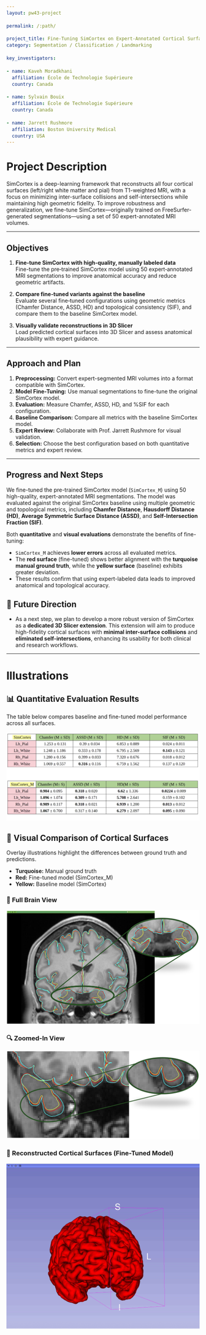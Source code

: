 ```yaml
---
layout: pw43-project

permalink: /:path/

project_title: Fine-Tuning SimCortex on Expert-Annotated Cortical Surfaces for Enhanced Topological Accuracy
category: Segmentation / Classification / Landmarking

key_investigators:

- name: Kaveh Moradkhani
  affiliation: École de Technologie Supérieure
  country: Canada

- name: Sylvain Bouix
  affiliation: École de Technologie Supérieure
  country: Canada

- name: Jarrett Rushmore
  affiliation: Boston University Medical
  country: USA
---
```


# Project Description

SimCortex is a deep-learning framework that reconstructs all four cortical surfaces (left/right white matter and pial) from T1-weighted MRI, with a focus on minimizing inter-surface collisions and self-intersections while maintaining high geometric fidelity. To improve robustness and generalization, we fine-tune SimCortex—originally trained on FreeSurfer-generated segmentations—using a set of 50 expert-annotated MRI volumes.

---

## Objectives

1. **Fine‐tune SimCortex with high‐quality, manually labeled data**  
   Fine-tune the pre‐trained SimCortex model using 50 expert‐annotated MRI segmentations to improve anatomical accuracy and reduce geometric artifacts.

2. **Compare fine‐tuned variants against the baseline**  
   Evaluate several fine‐tuned configurations using geometric metrics (Chamfer Distance, ASSD, HD) and topological consistency (SIF), and compare them to the baseline SimCortex model.

3. **Visually validate reconstructions in 3D Slicer**  
   Load predicted cortical surfaces into 3D Slicer and assess anatomical plausibility with expert guidance.

---

## Approach and Plan

1. **Preprocessing:** Convert expert-segmented MRI volumes into a format compatible with SimCortex.
2. **Model Fine-Tuning:** Use manual segmentations to fine-tune the original SimCortex model.
3. **Evaluation:** Measure Chamfer, ASSD, HD, and %SIF for each configuration.
4. **Baseline Comparison:** Compare all metrics with the baseline SimCortex model.
5. **Expert Review:** Collaborate with Prof. Jarrett Rushmore for visual validation.
6. **Selection:** Choose the best configuration based on both quantitative metrics and expert review.

---

## Progress and Next Steps

We fine-tuned the pre-trained SimCortex model (`SimCortex_M`) using 50 high-quality, expert-annotated MRI segmentations. The model was evaluated against the original SimCortex baseline using multiple geometric and topological metrics, including **Chamfer Distance**, **Hausdorff Distance (HD)**, **Average Symmetric Surface Distance (ASSD)**, and **Self-Intersection Fraction (SIF)**.

Both **quantitative** and **visual evaluations** demonstrate the benefits of fine-tuning:

- `SimCortex_M` achieves **lower errors** across all evaluated metrics.
- The **red surface** (fine-tuned) shows better alignment with the **turquoise manual ground truth**, while the **yellow surface** (baseline) exhibits greater deviation.
- These results confirm that using expert-labeled data leads to improved anatomical and topological accuracy.

## 🚀 Future Direction
-  As a next step, we plan to develop a more robust version of SimCortex as a **dedicated 3D Slicer extension**. This extension will aim to produce high-fidelity cortical surfaces with **minimal inter-surface collisions** and **eliminated self-intersections**, enhancing its usability for both clinical and research workflows.
---

# Illustrations

## 📊 Quantitative Evaluation Results

The table below compares baseline and fine-tuned model performance across all surfaces.

![Quantitative Comparison Table](comparison_table.png)

## 🧠 Visual Comparison of Cortical Surfaces

Overlay illustrations highlight the differences between ground truth and predictions.

- **Turquoise:** Manual ground truth
- **Red:** Fine-tuned model (SimCortex_M)
- **Yellow:** Baseline model (SimCortex)

###  🧩 Full Brain View

![Zoomed-In Surface Overlay](visual_results_1.png)

### 🔍 Zoomed-In View

![Whole-Brain Surface Overlay](visual_results_3.png)

###  🧠 Reconstructed Cortical Surfaces (Fine-Tuned Model)
![Whole-Brain Surface Overlay](Reconstracted_Surfaces_1.png)
